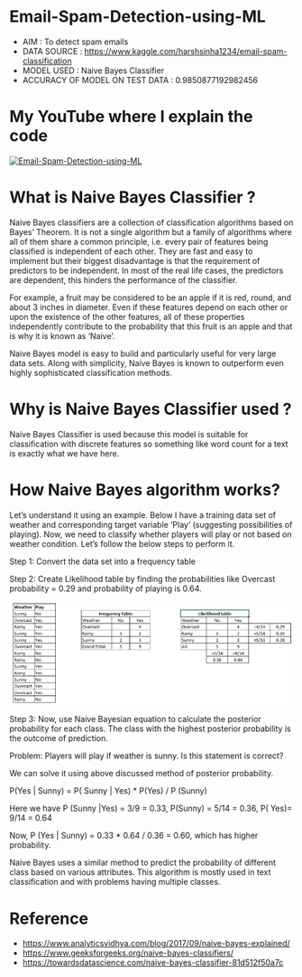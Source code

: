 # Email-Spam-Detection-using-ML

* AIM : To detect spam emails
* DATA SOURCE : https://www.kaggle.com/harshsinha1234/email-spam-classification
* MODEL USED : Naive Bayes Classifier
* ACCURACY OF MODEL ON TEST DATA : 0.9850877192982456

# My YouTube where I explain the code 

[![Email-Spam-Detection-using-ML](https://img.youtube.com/vi/Mz8OuK3Qf3I/0.jpg)](https://www.youtube.com/watch?v=Mz8OuK3Qf3I)

# What is Naive Bayes Classifier ?
Naive Bayes classifiers are a collection of classification algorithms based on Bayes’ Theorem. It is not a single algorithm but a family of algorithms where all of them share a common principle, i.e. every pair of features being classified is independent of each other. They are fast and easy to implement but their biggest disadvantage is that the requirement of predictors to be independent. In most of the real life cases, the predictors are dependent, this hinders the performance of the classifier. 

For example, a fruit may be considered to be an apple if it is red, round, and about 3 inches in diameter. Even if these features depend on each other or upon the existence of the other features, all of these properties independently contribute to the probability that this fruit is an apple and that is why it is known as ‘Naive’.

Naive Bayes model is easy to build and particularly useful for very large data sets. Along with simplicity, Naive Bayes is known to outperform even highly sophisticated classification methods.

# Why is Naive Bayes Classifier used ?
Naive Bayes Classifier is used because this model is suitable for classification with discrete features so something like word count for a text is exactly what we have here.

# How Naive Bayes algorithm works?
Let’s understand it using an example. Below I have a training data set of weather and corresponding target variable ‘Play’ (suggesting possibilities of playing). Now, we need to classify whether players will play or not based on weather condition. Let’s follow the below steps to perform it.

Step 1: Convert the data set into a frequency table

Step 2: Create Likelihood table by finding the probabilities like Overcast probability = 0.29 and probability of playing is 0.64.

![naive bayes, probability, example](https://github.com/NeerajHazarika/Email-Spam-Detection-using-ML/blob/main/READ%20ME%20IMG/Bayes_41.png)

Step 3: Now, use Naive Bayesian equation to calculate the posterior probability for each class. The class with the highest posterior probability is the outcome of prediction.

Problem: Players will play if weather is sunny. Is this statement is correct?

We can solve it using above discussed method of posterior probability.

P(Yes | Sunny) = P( Sunny | Yes) * P(Yes) / P (Sunny)

Here we have P (Sunny |Yes) = 3/9 = 0.33, P(Sunny) = 5/14 = 0.36, P( Yes)= 9/14 = 0.64

Now, P (Yes | Sunny) = 0.33 * 0.64 / 0.36 = 0.60, which has higher probability.

Naive Bayes uses a similar method to predict the probability of different class based on various attributes. This algorithm is mostly used in text classification and with problems having multiple classes.

# Reference

* https://www.analyticsvidhya.com/blog/2017/09/naive-bayes-explained/
* https://www.geeksforgeeks.org/naive-bayes-classifiers/
* https://towardsdatascience.com/naive-bayes-classifier-81d512f50a7c
